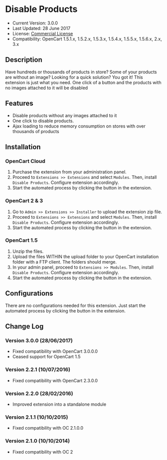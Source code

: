 # Disable Products

* Current Version: 3.0.0
* Last Updated: 28 June 2017
* License: [Commercial License][1]
* Compatibility: OpenCart 1.5.1.x, 1.5.2.x, 1.5.3.x, 1.5.4.x, 1.5.5.x, 1.5.6.x, 2.x, 3.x


[1]: https://www.marketinsg.com/usage-license

## Description

Have hundreds or thousands of products in store? Some of your products are without an image? Looking for a quick solution? You got it! This extension is just what you need. One click of a button and the products with no images attached to it will be disabled

## Features

* Disable products without any images attached to it
* One click to disable products.
* Ajax loading to reduce memory consumption on stores with over thousands of products

## Installation

### OpenCart Cloud

1. Purchase the extension from your administration panel.
2. Proceed to `Extensions >> Extensions` and select `Modules`. Then, install `Disable Products`. Configure extension accordingly.
3. Start the automated process by clicking the button in the extension.

### OpenCart 2 & 3

1. Go to `Admin >> Extensions >> Installer` to upload the extension zip file.
2. Proceed to `Extensions >> Extensions` and select `Modules`. Then, install `Disable Products`. Configure extension accordingly.
3. Start the automated process by clicking the button in the extension.

### OpenCart 1.5

1. Unzip the files.
2. Upload the files WITHIN the upload folder to your OpenCart installation folder with a FTP client. The folders should merge.
3. In your admin panel, proceed to `Extensions >> Modules`. Then, install `Disable Products`. Configure extension accordingly.
4. Start the automated process by clicking the button in the extension.

## Configurations

There are no configurations needed for this extension. Just start the automated process by clicking the button in the extension.

## Change Log

### Version 3.0.0 (28/06/2017)
* Fixed compatibility with OpenCart 3.0.0.0
* Ceased support for OpenCart 1.5
### Version 2.2.1 (10/07/2016)
* Fixed compatibility with OpenCart 2.3.0.0
### Version 2.2.0 (28/02/2016)
* Improved extension into a standalone module
### Version 2.1.1 (10/10/2015)
* Fixed compatibility with OC 2.1.0.0
### Version 2.1.0 (10/10/2014)
* Fixed compatibility with OC 2
